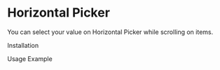 # Horizontal Picker

You can select your value on Horizontal Picker while scrolling on items.

Installation



Usage Example





